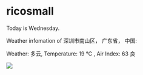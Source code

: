# ricosmall

Today is Wednesday.

Weather infomation of 深圳市南山区， 广东省， 中国: 

Weather: 多云, Temperature: 19 ℃ , Air Index: 63 良

<img src="https://github-readme-stats.vercel.app/api?username=ricosmall&show_icons=true" />
